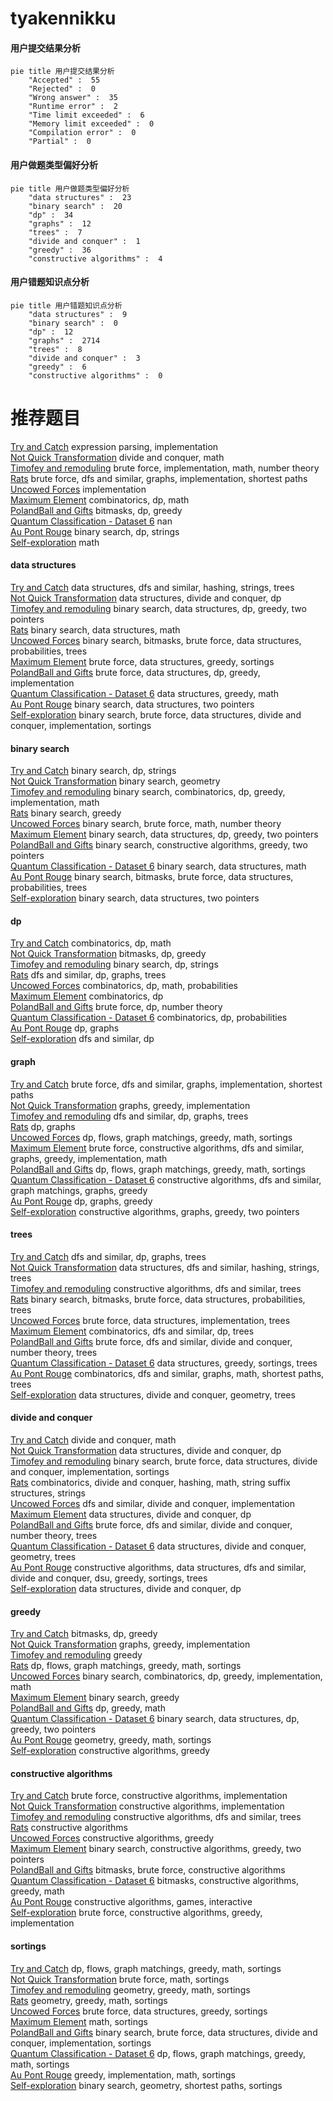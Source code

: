# tyakennikku
<!-- tabs:start -->
#### **用户提交结果分析**

```mermaid
pie title 用户提交结果分析
    "Accepted" :  55
    "Rejected" :  0
    "Wrong answer" :  35
    "Runtime error" :  2
    "Time limit exceeded" :  6
    "Memory limit exceeded" :  0
    "Compilation error" :  0
    "Partial" :  0
```
#### **用户做题类型偏好分析**

```mermaid
pie title 用户做题类型偏好分析
    "data structures" :  23
    "binary search" :  20
    "dp" :  34
    "graphs" :  12
    "trees" :  7
    "divide and conquer" :  1
    "greedy" :  36
    "constructive algorithms" :  4
```
#### **用户错题知识点分析**

```mermaid
pie title 用户错题知识点分析
    "data structures" :  9
    "binary search" :  0
    "dp" :  12
    "graphs" :  2714
    "trees" :  8
    "divide and conquer" :  3
    "greedy" :  6
    "constructive algorithms" :  0
```
<!-- tabs:end -->
# 推荐题目
[Try and Catch](http://codeforces.com/problemset/problem/195/C)		expression parsing,
                        implementation		  
[Not Quick Transformation](http://codeforces.com/problemset/problem/117/D)		divide and conquer,
                        math		  
[Timofey and remoduling](https://codeforces.com/contest/764/problem/E)		brute force,
                        implementation,
                        math,
                        number theory		  
[Rats](http://codeforces.com/problemset/problem/254/D)		brute force,
                        dfs and similar,
                        graphs,
                        implementation,
                        shortest paths		  
[Uncowed Forces](http://codeforces.com/problemset/problem/604/A)		implementation		  
[Maximum Element](http://codeforces.com/problemset/problem/886/E)		combinatorics,
                        dp,
                        math		  
[PolandBall and Gifts](http://codeforces.com/problemset/problem/755/F)		bitmasks,
                        dp,
                        greedy		  
[Quantum Classification - Dataset 6](http://codeforces.com/problemset/problem/1357/D4)		nan		  
[Au Pont Rouge](https://codeforces.com/contest/1314/problem/C)		binary search,
                        dp,
                        strings		  
[Self-exploration](http://codeforces.com/problemset/problem/1045/H)		math		  
<!-- tabs:start -->
#### **data structures**
[Try and Catch](http://codeforces.com/problemset/problem/786/D)		data structures,
                        dfs and similar,
                        hashing,
                        strings,
                        trees		  
[Not Quick Transformation](https://codeforces.com/contest/1484/problem/E)		data structures,
                        divide and conquer,
                        dp		  
[Timofey and remoduling](http://codeforces.com/problemset/problem/1492/C)		binary search,
                        data structures,
                        dp,
                        greedy,
                        two pointers		  
[Rats](http://codeforces.com/problemset/problem/1490/G)		binary search,
                        data structures,
                        math		  
[Uncowed Forces](http://codeforces.com/problemset/problem/1479/D)		binary search,
                        bitmasks,
                        brute force,
                        data structures,
                        probabilities,
                        trees		  
[Maximum Element](http://codeforces.com/problemset/problem/1497/A)		brute force,
                        data structures,
                        greedy,
                        sortings		  
[PolandBall and Gifts](http://codeforces.com/problemset/problem/1491/C)		brute force,
                        data structures,
                        dp,
                        greedy,
                        implementation		  
[Quantum Classification - Dataset 6](http://codeforces.com/problemset/problem/1492/B)		data structures,
                        greedy,
                        math		  
[Au Pont Rouge](http://codeforces.com/problemset/problem/1436/E)		binary search,
                        data structures,
                        two pointers		  
[Self-exploration](http://codeforces.com/problemset/problem/1461/D)		binary search,
                        brute force,
                        data structures,
                        divide and conquer,
                        implementation,
                        sortings		  
#### **binary search**
[Try and Catch](https://codeforces.com/contest/1314/problem/C)		binary search,
                        dp,
                        strings		  
[Not Quick Transformation](http://codeforces.com/problemset/problem/1468/G)		binary search,
                        geometry		  
[Timofey and remoduling](http://codeforces.com/problemset/problem/1307/E)		binary search,
                        combinatorics,
                        dp,
                        greedy,
                        implementation,
                        math		  
[Rats](http://codeforces.com/problemset/problem/505/E)		binary search,
                        greedy		  
[Uncowed Forces](http://codeforces.com/problemset/problem/1485/C)		binary search,
                        brute force,
                        math,
                        number theory		  
[Maximum Element](http://codeforces.com/problemset/problem/1492/C)		binary search,
                        data structures,
                        dp,
                        greedy,
                        two pointers		  
[PolandBall and Gifts](http://codeforces.com/problemset/problem/1463/D)		binary search,
                        constructive algorithms,
                        greedy,
                        two pointers		  
[Quantum Classification - Dataset 6](http://codeforces.com/problemset/problem/1490/G)		binary search,
                        data structures,
                        math		  
[Au Pont Rouge](http://codeforces.com/problemset/problem/1479/D)		binary search,
                        bitmasks,
                        brute force,
                        data structures,
                        probabilities,
                        trees		  
[Self-exploration](http://codeforces.com/problemset/problem/1436/E)		binary search,
                        data structures,
                        two pointers		  
#### **dp**
[Try and Catch](http://codeforces.com/problemset/problem/886/E)		combinatorics,
                        dp,
                        math		  
[Not Quick Transformation](http://codeforces.com/problemset/problem/755/F)		bitmasks,
                        dp,
                        greedy		  
[Timofey and remoduling](https://codeforces.com/contest/1314/problem/C)		binary search,
                        dp,
                        strings		  
[Rats](http://codeforces.com/problemset/problem/682/C)		dfs and similar,
                        dp,
                        graphs,
                        trees		  
[Uncowed Forces](http://codeforces.com/problemset/problem/1153/F)		combinatorics,
                        dp,
                        math,
                        probabilities		  
[Maximum Element](http://codeforces.com/problemset/problem/1000/D)		combinatorics,
                        dp		  
[PolandBall and Gifts](http://codeforces.com/problemset/problem/691/F)		brute force,
                        dp,
                        number theory		  
[Quantum Classification - Dataset 6](http://codeforces.com/problemset/problem/28/C)		combinatorics,
                        dp,
                        probabilities		  
[Au Pont Rouge](https://codeforces.com/contest/480/problem/B)		dp,
                        graphs		  
[Self-exploration](http://codeforces.com/problemset/problem/710/E)		dfs and similar,
                        dp		  
#### **graph**
[Try and Catch](http://codeforces.com/problemset/problem/254/D)		brute force,
                        dfs and similar,
                        graphs,
                        implementation,
                        shortest paths		  
[Not Quick Transformation](http://codeforces.com/problemset/problem/908/F)		graphs,
                        greedy,
                        implementation		  
[Timofey and remoduling](http://codeforces.com/problemset/problem/682/C)		dfs and similar,
                        dp,
                        graphs,
                        trees		  
[Rats](https://codeforces.com/contest/480/problem/B)		dp,
                        graphs		  
[Uncowed Forces](http://codeforces.com/problemset/problem/1437/C)		dp,
                        flows,
                        graph matchings,
                        greedy,
                        math,
                        sortings		  
[Maximum Element](http://codeforces.com/problemset/problem/1487/C)		brute force,
                        constructive algorithms,
                        dfs and similar,
                        graphs,
                        greedy,
                        implementation,
                        math		  
[PolandBall and Gifts](http://codeforces.com/problemset/problem/1437/C)		dp,
                        flows,
                        graph matchings,
                        greedy,
                        math,
                        sortings		  
[Quantum Classification - Dataset 6](http://codeforces.com/problemset/problem/1470/D)		constructive algorithms,
                        dfs and similar,
                        graph matchings,
                        graphs,
                        greedy		  
[Au Pont Rouge](http://codeforces.com/problemset/problem/1476/C)		dp,
                        graphs,
                        greedy		  
[Self-exploration](http://codeforces.com/problemset/problem/1304/D)		constructive algorithms,
                        graphs,
                        greedy,
                        two pointers		  
#### **trees**
[Try and Catch](http://codeforces.com/problemset/problem/682/C)		dfs and similar,
                        dp,
                        graphs,
                        trees		  
[Not Quick Transformation](http://codeforces.com/problemset/problem/786/D)		data structures,
                        dfs and similar,
                        hashing,
                        strings,
                        trees		  
[Timofey and remoduling](http://codeforces.com/problemset/problem/573/C)		constructive algorithms,
                        dfs and similar,
                        trees		  
[Rats](http://codeforces.com/problemset/problem/1479/D)		binary search,
                        bitmasks,
                        brute force,
                        data structures,
                        probabilities,
                        trees		  
[Uncowed Forces](http://codeforces.com/problemset/problem/1511/C)		brute force,
                        data structures,
                        implementation,
                        trees		  
[Maximum Element](http://codeforces.com/problemset/problem/1499/F)		combinatorics,
                        dfs and similar,
                        dp,
                        trees		  
[PolandBall and Gifts](http://codeforces.com/problemset/problem/1491/E)		brute force,
                        dfs and similar,
                        divide and conquer,
                        number theory,
                        trees		  
[Quantum Classification - Dataset 6](http://codeforces.com/problemset/problem/1466/D)		data structures,
                        greedy,
                        sortings,
                        trees		  
[Au Pont Rouge](http://codeforces.com/problemset/problem/1495/D)		combinatorics,
                        dfs and similar,
                        graphs,
                        math,
                        shortest paths,
                        trees		  
[Self-exploration](http://codeforces.com/problemset/problem/1303/G)		data structures,
                        divide and conquer,
                        geometry,
                        trees		  
#### **divide and conquer**
[Try and Catch](http://codeforces.com/problemset/problem/117/D)		divide and conquer,
                        math		  
[Not Quick Transformation](https://codeforces.com/contest/1484/problem/E)		data structures,
                        divide and conquer,
                        dp		  
[Timofey and remoduling](http://codeforces.com/problemset/problem/1461/D)		binary search,
                        brute force,
                        data structures,
                        divide and conquer,
                        implementation,
                        sortings		  
[Rats](http://codeforces.com/problemset/problem/1466/G)		combinatorics,
                        divide and conquer,
                        hashing,
                        math,
                        string suffix structures,
                        strings		  
[Uncowed Forces](http://codeforces.com/problemset/problem/1490/D)		dfs and similar,
                        divide and conquer,
                        implementation		  
[Maximum Element](https://codeforces.com/contest/1483/problem/C)		data structures,
                        divide and conquer,
                        dp		  
[PolandBall and Gifts](http://codeforces.com/problemset/problem/1491/E)		brute force,
                        dfs and similar,
                        divide and conquer,
                        number theory,
                        trees		  
[Quantum Classification - Dataset 6](http://codeforces.com/problemset/problem/1303/G)		data structures,
                        divide and conquer,
                        geometry,
                        trees		  
[Au Pont Rouge](http://codeforces.com/problemset/problem/1494/D)		constructive algorithms,
                        data structures,
                        dfs and similar,
                        divide and conquer,
                        dsu,
                        greedy,
                        sortings,
                        trees		  
[Self-exploration](http://codeforces.com/problemset/problem/1482/E)		data structures,
                        divide and conquer,
                        dp		  
#### **greedy**
[Try and Catch](http://codeforces.com/problemset/problem/755/F)		bitmasks,
                        dp,
                        greedy		  
[Not Quick Transformation](http://codeforces.com/problemset/problem/908/F)		graphs,
                        greedy,
                        implementation		  
[Timofey and remoduling](http://codeforces.com/problemset/problem/527/B)		greedy		  
[Rats](http://codeforces.com/problemset/problem/1437/C)		dp,
                        flows,
                        graph matchings,
                        greedy,
                        math,
                        sortings		  
[Uncowed Forces](http://codeforces.com/problemset/problem/1307/E)		binary search,
                        combinatorics,
                        dp,
                        greedy,
                        implementation,
                        math		  
[Maximum Element](http://codeforces.com/problemset/problem/505/E)		binary search,
                        greedy		  
[PolandBall and Gifts](http://codeforces.com/problemset/problem/1472/B)		dp,
                        greedy,
                        math		  
[Quantum Classification - Dataset 6](http://codeforces.com/problemset/problem/1492/C)		binary search,
                        data structures,
                        dp,
                        greedy,
                        two pointers		  
[Au Pont Rouge](https://codeforces.com/contest/1496/problem/C)		geometry,
                        greedy,
                        math,
                        sortings		  
[Self-exploration](http://codeforces.com/problemset/problem/1493/A)		constructive algorithms,
                        greedy		  
#### **constructive algorithms**
[Try and Catch](https://codeforces.com/contest/669/problem/D)		brute force,
                        constructive algorithms,
                        implementation		  
[Not Quick Transformation](http://codeforces.com/problemset/problem/711/B)		constructive algorithms,
                        implementation		  
[Timofey and remoduling](http://codeforces.com/problemset/problem/573/C)		constructive algorithms,
                        dfs and similar,
                        trees		  
[Rats](http://codeforces.com/problemset/problem/1352/G)		constructive algorithms		  
[Uncowed Forces](http://codeforces.com/problemset/problem/1493/A)		constructive algorithms,
                        greedy		  
[Maximum Element](http://codeforces.com/problemset/problem/1463/D)		binary search,
                        constructive algorithms,
                        greedy,
                        two pointers		  
[PolandBall and Gifts](https://codeforces.com/contest/1456/problem/B)		bitmasks,
                        brute force,
                        constructive algorithms		  
[Quantum Classification - Dataset 6](http://codeforces.com/problemset/problem/1492/D)		bitmasks,
                        constructive algorithms,
                        greedy,
                        math		  
[Au Pont Rouge](https://codeforces.com/contest/1504/problem/D)		constructive algorithms,
                        games,
                        interactive		  
[Self-exploration](https://codeforces.com/contest/1483/problem/A)		brute force,
                        constructive algorithms,
                        greedy,
                        implementation		  
#### **sortings**
[Try and Catch](http://codeforces.com/problemset/problem/1437/C)		dp,
                        flows,
                        graph matchings,
                        greedy,
                        math,
                        sortings		  
[Not Quick Transformation](http://codeforces.com/problemset/problem/1213/D2)		brute force,
                        math,
                        sortings		  
[Timofey and remoduling](https://codeforces.com/contest/1496/problem/C)		geometry,
                        greedy,
                        math,
                        sortings		  
[Rats](http://codeforces.com/problemset/problem/1495/A)		geometry,
                        greedy,
                        math,
                        sortings		  
[Uncowed Forces](http://codeforces.com/problemset/problem/1497/A)		brute force,
                        data structures,
                        greedy,
                        sortings		  
[Maximum Element](http://codeforces.com/problemset/problem/1427/A)		math,
                        sortings		  
[PolandBall and Gifts](http://codeforces.com/problemset/problem/1461/D)		binary search,
                        brute force,
                        data structures,
                        divide and conquer,
                        implementation,
                        sortings		  
[Quantum Classification - Dataset 6](http://codeforces.com/problemset/problem/1437/C)		dp,
                        flows,
                        graph matchings,
                        greedy,
                        math,
                        sortings		  
[Au Pont Rouge](http://codeforces.com/problemset/problem/1473/A)		greedy,
                        implementation,
                        math,
                        sortings		  
[Self-exploration](http://codeforces.com/problemset/problem/1486/B)		binary search,
                        geometry,
                        shortest paths,
                        sortings		  
<!-- tabs:end -->
